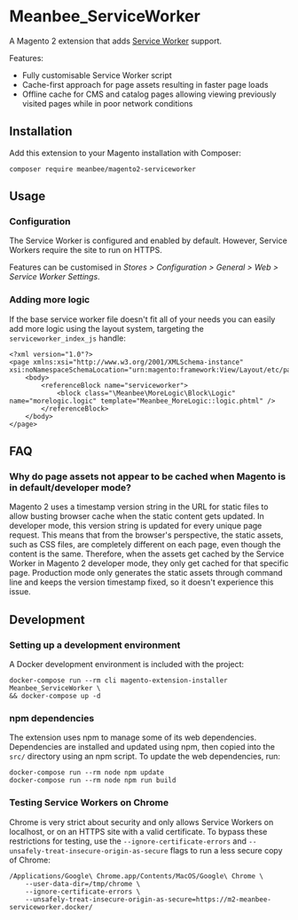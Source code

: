 # Meanbee_ServiceWorker

A Magento 2 extension that adds [Service Worker](https://developer.mozilla.org/en-US/docs/Web/API/Service_Worker_API) support.

Features:
* Fully customisable Service Worker script
* Cache-first approach for page assets resulting in faster page loads
* Offline cache for CMS and catalog pages allowing viewing previously visited pages while in poor network conditions

## Installation

Add this extension to your Magento installation with Composer:

    composer require meanbee/magento2-serviceworker

## Usage

### Configuration

The Service Worker is configured and enabled by default. However, Service Workers require the site to run on HTTPS.

Features can be customised in *Stores > Configuration > General > Web > Service Worker Settings*.

### Adding more logic

If the base service worker file doesn't fit all of your needs you can easily add more logic using the layout system, targeting the `serviceworker_index_js` handle:

    <?xml version="1.0"?>
    <page xmlns:xsi="http://www.w3.org/2001/XMLSchema-instance" xsi:noNamespaceSchemaLocation="urn:magento:framework:View/Layout/etc/page_configuration.xsd">
        <body>
            <referenceBlock name="serviceworker">
                <block class="\Meanbee\MoreLogic\Block\Logic" name="morelogic.logic" template="Meanbee_MoreLogic::logic.phtml" />
            </referenceBlock>
        </body>
    </page>

## FAQ

### Why do page assets not appear to be cached when Magento is in default/developer mode?

Magento 2 uses a timestamp version string in the URL for static files to allow busting browser cache when the static content gets updated. In developer mode, this version string is updated for every unique page request. This means that from the browser's perspective, the static assets, such as CSS files, are completely different on each page, even though the content is the same. Therefore, when the assets get cached by the Service Worker in Magento 2 developer mode, they only get cached for that specific page. Production mode only generates the static assets through command line and keeps the version timestamp fixed, so it doesn't experience this issue.

## Development

### Setting up a development environment

A Docker development environment is included with the project:

    docker-compose run --rm cli magento-extension-installer Meanbee_ServiceWorker \
    && docker-compose up -d

### npm dependencies

The extension uses npm to manage some of its web dependencies. Dependencies are installed and updated using npm, then
copied into the `src/` directory using an npm script. To update the web dependencies, run:

    docker-compose run --rm node npm update
    docker-compose run --rm node npm run build

### Testing Service Workers on Chrome

Chrome is very strict about security and only allows Service Workers on localhost, or on an HTTPS site with a valid certificate. To bypass these restrictions for testing, use the `--ignore-certificate-errors` and `--unsafely-treat-insecure-origin-as-secure` flags to run a less secure copy of Chrome:

    /Applications/Google\ Chrome.app/Contents/MacOS/Google\ Chrome \
        --user-data-dir=/tmp/chrome \
        --ignore-certificate-errors \
        --unsafely-treat-insecure-origin-as-secure=https://m2-meanbee-serviceworker.docker/
